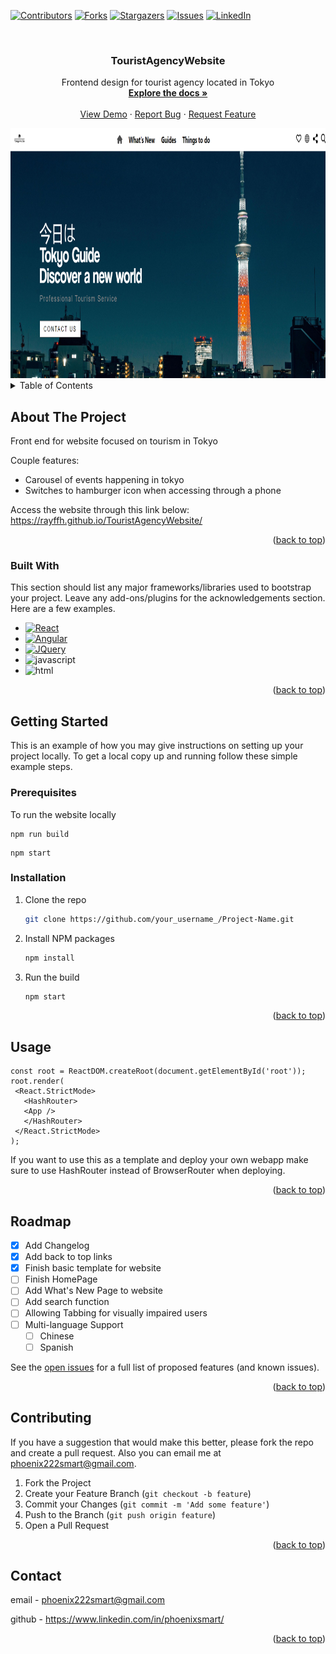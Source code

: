 <!-- Improved compatibility of back to top link: See: https://github.com/othneildrew/Best-README-Template/pull/73 -->
<a name="readme-top"></a>
<!--
*** Thanks for checking out the Best-README-Template. If you have a suggestion
*** that would make this better, please fork the repo and create a pull request
*** or simply open an issue with the tag "enhancement".
*** Don't forget to give the project a star!
*** Thanks again! Now go create something AMAZING! :D
-->



<!-- PROJECT SHIELDS -->
<!--
*** I'm using markdown "reference style" links for readability.
*** Reference links are enclosed in brackets [ ] instead of parentheses ( ).
*** See the bottom of this document for the declaration of the reference variables
*** for contributors-url, forks-url, etc. This is an optional, concise syntax you may use.
*** https://www.markdownguide.org/basic-syntax/#reference-style-links
-->
[![Contributors][contributors-shield]][contributors-url]
[![Forks][forks-shield]][forks-url]
[![Stargazers][stars-shield]][stars-url]
[![Issues][issues-shield]][issues-url]
[![LinkedIn][linkedin-shield]][linkedin-url]



<!-- PROJECT LOGO -->
<br />
<div align="center">
<!--   <a href="https://github.com/othneildrew/Best-README-Template](https://github.com/RayFFH/TouristAgencyWebsite/blob/main/README.md)">
    <img src="images/logo.png" alt="Logo" width="80" height="80"> -->
  </a>

  <h3 align="center">TouristAgencyWebsite</h3>

  <p align="center">
    Frontend design for tourist agency located in Tokyo
    <br />
    <a href="https://rayffh.github.io/TouristAgencyWebsite/"><strong>Explore the docs »</strong></a>
    <br />
    <br />
    <a href="https://github.com/RayFFH/TouristAgencyWebsite">View Demo</a>
    ·
    <a href="https://github.com/RayFFH/TouristAgencyWebsite/issues">Report Bug</a>
    ·
    <a href="https://github.com/RayFFH/TouristAgencyWebsite/issues">Request Feature</a>
  </p>
</div>

<img src="touristsiteimage.png" alt="Logo" width="1000" height="400">

<!-- TABLE OF CONTENTS -->
<details>
  <summary>Table of Contents</summary>
  <ol>
    <li>
      <a href="#about-the-project">About The Project</a>
      <ul>
        <li><a href="#built-with">Built With</a></li>
      </ul>
    </li>
    <li>
      <a href="#getting-started">Getting Started</a>
      <ul>
        <li><a href="#prerequisites">Prerequisites</a></li>
        <li><a href="#installation">Installation</a></li>
      </ul>
    </li>
    <li><a href="#usage">Usage</a></li>
    <li><a href="#roadmap">Roadmap</a></li>
    <li><a href="#contributing">Contributing</a></li>
    <li><a href="#license">License</a></li>
    <li><a href="#contact">Contact</a></li>
    <li><a href="#acknowledgments">Acknowledgments</a></li>
  </ol>
</details>



<!-- ABOUT THE PROJECT -->
## About The Project

Front end for website focused on tourism in Tokyo

Couple features:
* Carousel of events happening in tokyo
* Switches to hamburger icon when accessing through a phone

Access the website through this link below:
https://rayffh.github.io/TouristAgencyWebsite/

<p align="right">(<a href="#readme-top">back to top</a>)</p>



### Built With

This section should list any major frameworks/libraries used to bootstrap your project. Leave any add-ons/plugins for the acknowledgements section. Here are a few examples.

* [![React][React.js]][React-url]
* [![Angular][Angular.io]][Angular-url]
* [![JQuery][JQuery.com]][JQuery-url]
* ![javascript](https://img.shields.io/badge/JavaScript-323330?style=for-the-badge&logo=javascript&logoColor=F7DF1E)
* ![html](https://img.shields.io/badge/HTML-239120?style=for-the-badge&logo=html5&logoColor=white)

<p align="right">(<a href="#readme-top">back to top</a>)</p>



<!-- GETTING STARTED -->
## Getting Started

This is an example of how you may give instructions on setting up your project locally.
To get a local copy up and running follow these simple example steps.

### Prerequisites

To run the website locally
  ```
  npm run build
  ```
  ```
  npm start
  ```

### Installation

1. Clone the repo
   ```sh
   git clone https://github.com/your_username_/Project-Name.git
   ```
2. Install NPM packages
   ```sh
   npm install
   ```
3. Run the build
   ```js
   npm start
   ```

<p align="right">(<a href="#readme-top">back to top</a>)</p>



<!-- USAGE EXAMPLES -->
## Usage

 ```
const root = ReactDOM.createRoot(document.getElementById('root'));
root.render(
  <React.StrictMode>
    <HashRouter>
    <App />
    </HashRouter>
  </React.StrictMode>
);
 ```
If you want to use this as a template and deploy your own webapp make sure to use HashRouter instead of BrowserRouter when deploying.

<p align="right">(<a href="#readme-top">back to top</a>)</p>

<!-- ROADMAP -->
## Roadmap

- [x] Add Changelog
- [x] Add back to top links
- [x] Finish basic template for website
- [ ] Finish HomePage
- [ ] Add What's New Page to website
- [ ] Add search function
- [ ] Allowing Tabbing for visually impaired users
- [ ] Multi-language Support
    - [ ] Chinese
    - [ ] Spanish

See the [open issues](https://github.com/RayFFH/TouristAgencyWebsite/issues) for a full list of proposed features (and known issues).

<p align="right">(<a href="#readme-top">back to top</a>)</p>



<!-- CONTRIBUTING -->
## Contributing

If you have a suggestion that would make this better, please fork the repo and create a pull request. Also you can email me at phoenix222smart@gmail.com.

1. Fork the Project
2. Create your Feature Branch (`git checkout -b feature`)
3. Commit your Changes (`git commit -m 'Add some feature'`)
4. Push to the Branch (`git push origin feature`)
5. Open a Pull Request

<p align="right">(<a href="#readme-top">back to top</a>)</p>

<!-- CONTACT -->
## Contact

email - phoenix222smart@gmail.com

github - https://www.linkedin.com/in/phoenixsmart/

<p align="right">(<a href="#readme-top">back to top</a>)</p>




<!-- MARKDOWN LINKS & IMAGES -->
<!-- https://www.markdownguide.org/basic-syntax/#reference-style-links -->
[contributors-shield]: https://img.shields.io/github/contributors/RayFFH/TouristAgencyWebsite?style=for-the-badge
[contributors-url]: https://github.com/RayFFH/TouristAgencyWebsite/graphs/contributors
[forks-shield]: https://img.shields.io/github/forks/RayFFH/TouristAgencyWebsite?style=for-the-badge
[forks-url]: https://github.com/RayFFH/TouristAgencyWebsite/network/members
[stars-shield]: https://img.shields.io/github/stars/RayFFH/TouristAgencyWebsite?style=for-the-badge
[stars-url]: https://github.com/RayFFH/TouristAgencyWebsite/stargazers
[issues-shield]: https://img.shields.io/github/issues/RayFFH/TouristAgencyWebsite.svg?style=for-the-badge
[issues-url]: https://github.com/RayFFH/TouristAgencyWebsite/issues
[linkedin-shield]: https://img.shields.io/badge/-LinkedIn-black.svg?style=for-the-badge&logo=linkedin&colorB=555
[linkedin-url]: https://linkedin.com/in/phoenixsmart
[product-screenshot]: images/screenshot.png
[Next.js]: https://img.shields.io/badge/next.js-000000?style=for-the-badge&logo=nextdotjs&logoColor=white
[Next-url]: https://nextjs.org/
[React.js]: https://img.shields.io/badge/React-20232A?style=for-the-badge&logo=react&logoColor=61DAFB
[React-url]: https://reactjs.org/
[Vue.js]: https://img.shields.io/badge/Vue.js-35495E?style=for-the-badge&logo=vuedotjs&logoColor=4FC08D
[Vue-url]: https://vuejs.org/
[Angular.io]: https://img.shields.io/badge/Angular-DD0031?style=for-the-badge&logo=angular&logoColor=white
[Angular-url]: https://angular.io/
[Svelte.dev]: https://img.shields.io/badge/Svelte-4A4A55?style=for-the-badge&logo=svelte&logoColor=FF3E00
[Svelte-url]: https://svelte.dev/
[Laravel.com]: https://img.shields.io/badge/Laravel-FF2D20?style=for-the-badge&logo=laravel&logoColor=white
[Laravel-url]: https://laravel.com
[Bootstrap.com]: https://img.shields.io/badge/Bootstrap-563D7C?style=for-the-badge&logo=bootstrap&logoColor=white
[Bootstrap-url]: https://getbootstrap.com
[JQuery.com]: https://img.shields.io/badge/jQuery-0769AD?style=for-the-badge&logo=jquery&logoColor=white
[JQuery-url]: https://jquery.com 
